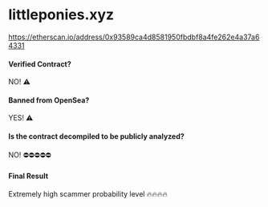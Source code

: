 # littleponies.xyz
https://etherscan.io/address/0x93589ca4d8581950fbdbf8a4fe262e4a37a64331

#### Verified Contract?
NO! ⚠️

#### Banned from OpenSea?
YES! ⚠️

#### Is the contract decompiled to be publicly analyzed?
NO! ⛔⛔⛔⛔⛔

#### Final Result
Extremely high scammer probability level 🔥🔥🔥🔥